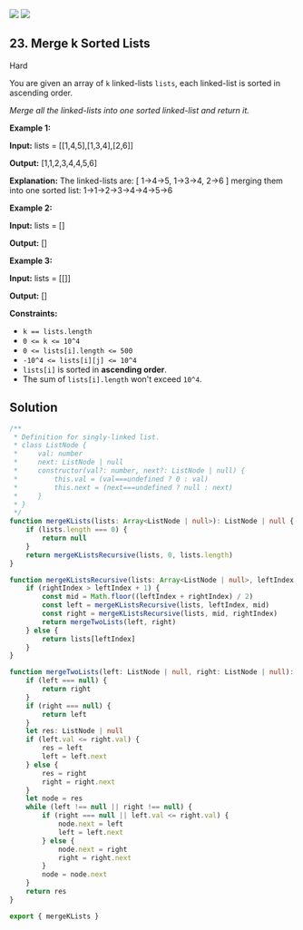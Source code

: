[![](https://img.shields.io/github/stars/LeetCode-in-TypeScript/LeetCode-in-TypeScript?label=Stars&style=flat-square)](https://github.com/LeetCode-in-TypeScript/LeetCode-in-TypeScript)
[![](https://img.shields.io/github/forks/LeetCode-in-TypeScript/LeetCode-in-TypeScript?label=Fork%20me%20on%20GitHub%20&style=flat-square)](https://github.com/LeetCode-in-TypeScript/LeetCode-in-TypeScript/fork)

## 23\. Merge k Sorted Lists

Hard

You are given an array of `k` linked-lists `lists`, each linked-list is sorted in ascending order.

_Merge all the linked-lists into one sorted linked-list and return it._

**Example 1:**

**Input:** lists = \[\[1,4,5],[1,3,4],[2,6]]

**Output:** [1,1,2,3,4,4,5,6]

**Explanation:** The linked-lists are: [ 1->4->5, 1->3->4, 2->6 ] merging them into one sorted list: 1->1->2->3->4->4->5->6 

**Example 2:**

**Input:** lists = []

**Output:** [] 

**Example 3:**

**Input:** lists = \[\[]]

**Output:** [] 

**Constraints:**

*   `k == lists.length`
*   `0 <= k <= 10^4`
*   `0 <= lists[i].length <= 500`
*   `-10^4 <= lists[i][j] <= 10^4`
*   `lists[i]` is sorted in **ascending order**.
*   The sum of `lists[i].length` won't exceed `10^4`.

## Solution

```typescript
/**
 * Definition for singly-linked list.
 * class ListNode {
 *     val: number
 *     next: ListNode | null
 *     constructor(val?: number, next?: ListNode | null) {
 *         this.val = (val===undefined ? 0 : val)
 *         this.next = (next===undefined ? null : next)
 *     }
 * }
 */
function mergeKLists(lists: Array<ListNode | null>): ListNode | null {
    if (lists.length === 0) {
        return null
    }
    return mergeKListsRecursive(lists, 0, lists.length)
}

function mergeKListsRecursive(lists: Array<ListNode | null>, leftIndex: number, rightIndex: number): ListNode | null {
    if (rightIndex > leftIndex + 1) {
        const mid = Math.floor((leftIndex + rightIndex) / 2)
        const left = mergeKListsRecursive(lists, leftIndex, mid)
        const right = mergeKListsRecursive(lists, mid, rightIndex)
        return mergeTwoLists(left, right)
    } else {
        return lists[leftIndex]
    }
}

function mergeTwoLists(left: ListNode | null, right: ListNode | null): ListNode | null {
    if (left === null) {
        return right
    }
    if (right === null) {
        return left
    }
    let res: ListNode | null
    if (left.val <= right.val) {
        res = left
        left = left.next
    } else {
        res = right
        right = right.next
    }
    let node = res
    while (left !== null || right !== null) {
        if (right === null || left.val <= right.val) {
            node.next = left
            left = left.next
        } else {
            node.next = right
            right = right.next
        }
        node = node.next
    }
    return res
}

export { mergeKLists }
```